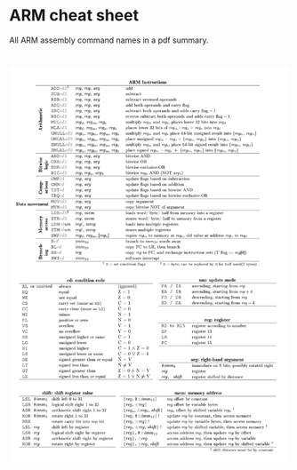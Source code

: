 # ARM cheat sheet

All ARM assembly command names in a pdf summary.


# ![preview](./arm-cheatsheet.png)
